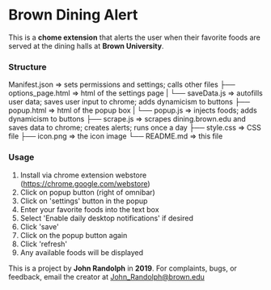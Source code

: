 # Brown Dining Alert
This is a **chome extension** that alerts the user when their favorite foods are served at the dining halls at **Brown University**.

### Structure
 Manifest.json              => sets permissions and settings; calls other files
  ├── options_page.html 	=> html of the settings page
  |		└── saveData.js 	=> autofills user data; saves user input to chrome; adds dynamicism to buttons
  ├── popup.html 			=> html of the popup box
  |		└── popup.js        => injects foods; adds dynamicism to buttons
  ├── scrape.js 			=> scrapes dining.brown.edu and saves data to chrome; creates alerts; runs once a day
  ├── style.css 			=> CSS file
  ├── icon.png 				=> the icon image
  └── README.md 			=> this file

### Usage

1. Install via chrome extension webstore (https://chrome.google.com/webstore)
2. Click on popup button (right of omnibar)
3. Click on 'settings' button in the popup
4. Enter your favorite foods into the text box
5. Select 'Enable daily desktop notifications' if desired
6. Click 'save'
7. Click on the popup button again
8. Click 'refresh'
9. Any available foods will be displayed

This is a project by **John Randolph** in **2019**. For complaints, bugs, or feedback, email the creator at John_Randolph@brown.edu